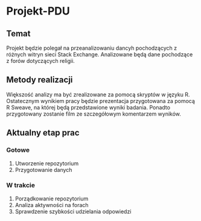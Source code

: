 # Projekt-PDU

## Temat
Projekt będzie polegał na przeanalizowaniu dancyh pochodzących z różnych witryn sieci Stack Exchange. Analizowane będą dane pochodzące z forów dotyczących religii.

## Metody realizacji
Większość analizy ma być zrealizowane za pomocą skryptów w języku R. Ostatecznym wynikiem pracy będzie prezentacja przygotowana za pomocą R Sweave, na której będą przedstawione wyniki badania. Ponadto przygotowany zostanie film ze szczegółowym komentarzem wyników.

## Aktualny etap prac
### Gotowe
1. Utworzenie repozytorium
2. Przygotowanie danych
### W trakcie
1. Porządkowanie repozytorium
2. Analiza aktywności na forach
3. Sprawdzenie szybkości udzielania odpowiedzi